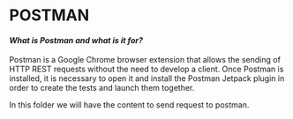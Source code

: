 # POSTMAN

#### _What is Postman and what is it for?_

Postman is a Google Chrome browser extension that allows the sending of HTTP REST requests without the need to develop a client. Once Postman is installed, it is necessary to open it and install the Postman Jetpack plugin in order to create the tests and launch them together.

In this folder we will have the content to send request to postman.
